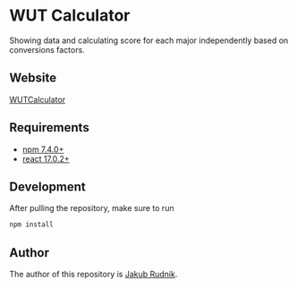 # WUT Calculator

Showing data and calculating score for each major independently based on conversions factors.

## Website

[WUTCalculator](zeraye.github.io/wut-calculator/)

## Requirements

- [npm 7.4.0+](https://www.npmjs.com/package/npm)
- [react 17.0.2+](https://www.npmjs.com/package/react)

## Development

After pulling the repository, make sure to run

```sh
npm install
```

## Author

The author of this repository is [Jakub Rudnik](https://github.com/Zeraye).
